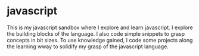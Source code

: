 # javascript
This is my javascript sandbox where I explore and learn javascript.
I explore the building blocks of the language.
I also code simple snippets to grasp concepts in bit sizes.
To use knowledge gained, I code some projects along the learning wway to
solidify my grasp of the javascript language.